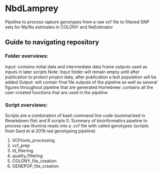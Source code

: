 # NbdLamprey
Pipeline to process rapture genotypes from a raw vcf file to filtered SNP sets for Nb/Ns estimates in COLONY and NeEstimator

## Guide to navigating repository
### Folder overviews:
Input: contains initial data and intermediate data frame outputs used as inputs in later scripts
	Note: Input folder will remain empty until after publication to protect project data, after publication a test population will be added
Output: will contain final file outputs of the pipeline as well as several figures throughout pipeline that are generated
Homebrew: contains all the user-created functions that are used in the pipeline


### Script overviews:
Scripts are a combination of bash command line code (summarized in Rmarkdown file) and R scripts
0. Summary of bioinformatics pipeline to process raw Illumina reads into a .vcf file with called genotypes (scripts from Sard et al 2019 rad genotyping pipeline)
1. VCFtools_processing
2. vcf_prep
3. ld_filtering
4. quality_filtering
5. COLONY_file_creation
6. GENEPOP_file_creation






